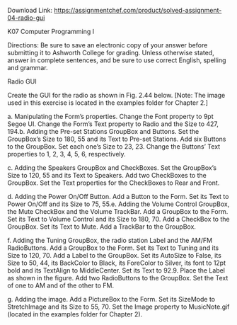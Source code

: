 Download Link: https://assignmentchef.com/product/solved-assignment-04-radio-gui
<br>
<p class="ui header product-top-header" title="ASSIGNMENT 04 Radio GUI Solution">K07 Computer Programming I

Directions: Be sure to save an electronic copy of your answer before submitting it to Ashworth College for grading. Unless otherwise stated, answer in complete sentences, and be sure to use correct English, spelling and grammar.

Radio GUI

Create the GUI for the radio as shown in Fig. 2.44 below. [Note: The image used in this exercise is located in the examples folder for Chapter 2.]

a.      Manipulating the Form’s properties. Change the Font property to 9pt Segoe UI. Change the Form’s Text property to Radio and the Size to 427, 194.b.     Adding the Pre-set Stations GroupBox and Buttons. Set the GroupBox’s Size to 180, 55 and its Text to Pre-set Stations. Add six Buttons to the GroupBox. Set each one’s Size to 23, 23. Change the Buttons’ Text properties to 1, 2, 3, 4, 5, 6, respectively.

c.      Adding the Speakers GroupBox and CheckBoxes. Set the GroupBox’s Size to 120, 55 and its Text to Speakers. Add two CheckBoxes to the GroupBox. Set the Text properties for the CheckBoxes to Rear and Front.

d.     Adding the Power On/Off Button. Add a Button to the Form. Set its Text to Power On/Off and its Size to 75, 55.e.      Adding the Volume Control GroupBox, the Mute CheckBox and the Volume TrackBar. Add a GroupBox to the Form. Set its Text to Volume Control and its Size to 180, 70. Add a CheckBox to the GroupBox. Set its Text to Mute. Add a TrackBar to the GroupBox.

f.       Adding the Tuning GroupBox, the radio station Label and the AM/FM RadioButtons. Add a GroupBox to the Form. Set its Text to Tuning and its Size to 120, 70. Add a Label to the GroupBox. Set its AutoSize to False, its Size to 50, 44, its BackColor to Black, its ForeColor to Silver, its font to 12pt bold and its TextAlign to MiddleCenter. Set its Text to 92.9. Place the Label as shown in the figure. Add two RadioButtons to the GroupBox. Set the Text of one to AM and of the other to FM.

g.     Adding the image. Add a PictureBox to the Form. Set its SizeMode to StretchImage and its Size to 55, 70. Set the Image property to MusicNote.gif (located in the examples folder for Chapter 2).
